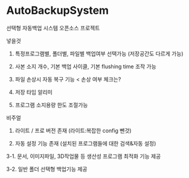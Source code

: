 # AutoBackupSystem
선택형 자동백업 시스템 오픈소스 프로젝트



넣을것

1. 특정프로그램별, 폴더별, 파일별 백업여부 선택가능 (저장공간도 다르게 가능)

2. 사본 소지 개수, 기본 백업 사이클, 기본 flushing time 조작 가능

3. 파일 손상시 자동 복구 기능 < 손상 여부 체크는?

4. 저장 타임 알리미

5. 프로그램 소지용량 한도 조절가능



비주얼

1. 라이트 / 프로 버전 존재 (라이트:복잡한 config 뺀것)

2. 자동 설정 기능 존재 (설치된 프로그램들에 대한 검색&자동 설정)

3-1. 문서, 이미지파일, 3D작업물 등 생산성 프로그램 최적화 기능 제공

3-2. 일반 폴더 선택형 백업기능 제공
